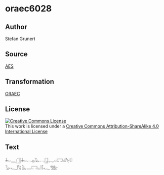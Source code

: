 # oraec6028

## Author

Stefan Grunert

## Source

[AES](https://github.com/simondschweitzer/aes)

## Transformation

[ORAEC](https://oraec.github.io/)

## License

<a rel="license" href="http://creativecommons.org/licenses/by-sa/4.0/"><img alt="Creative Commons License" style="border-width:0" src="https://i.creativecommons.org/l/by-sa/4.0/88x31.png" /></a><br />This work is licensed under a <a rel="license" href="http://creativecommons.org/licenses/by-sa/4.0/">Creative Commons Attribution-ShareAlike 4.0 International License</a>

## Text

𓇓𓏏𓈖𓃂𓇓𓏏𓂋𓐍𓅓𓂋𓉗𓉻𓏏𓉐𓏤𓇍𓌸𓇋𓇋<br>
𓅭𓆑𓀗𓅓𓂋𓉐𓏤𓊪𓎛𓄤𓆑𓅢<br>
